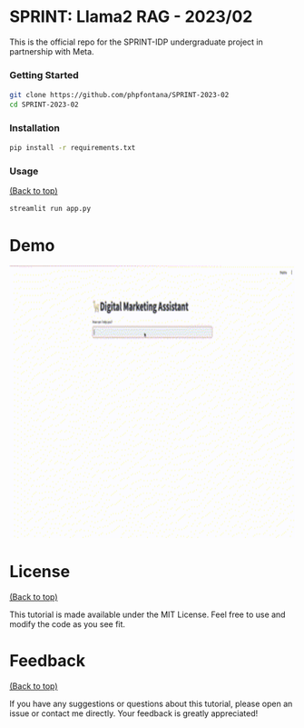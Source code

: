 # SPRINT: Llama2 RAG - 2023/02

This is the official repo for the SPRINT-IDP undergraduate project in partnership with Meta. 



### Getting Started
``` bash
git clone https://github.com/phpfontana/SPRINT-2023-02
cd SPRINT-2023-02
```

### Installation
```bash
pip install -r requirements.txt
```

### Usage
[(Back to top)](#table-of-contents)

``` bash
streamlit run app.py
```

# Demo

<img src="images/demo.gif" width="768" height="480"/>


# License
[(Back to top)](#table-of-contents)

This tutorial is made available under the MIT License. Feel free to use and modify the code as you see fit.

# Feedback
[(Back to top)](#table-of-contents)

If you have any suggestions or questions about this tutorial, please open an issue or contact me directly. Your feedback is greatly appreciated!


